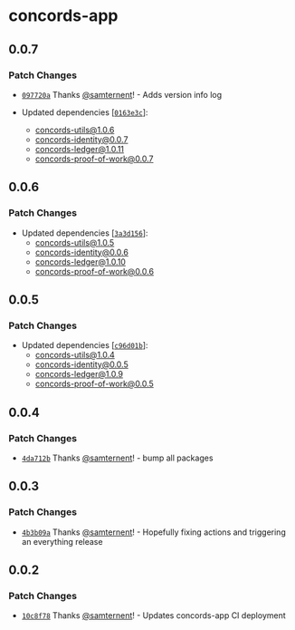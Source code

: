 # concords-app

## 0.0.7

### Patch Changes

- [`097720a`](https://github.com/samternent/home/commit/097720ae92f7526d9135c2cbe7e9ccd848c6c396) Thanks [@samternent](https://github.com/samternent)! - Adds version info log

- Updated dependencies [[`0163e3c`](https://github.com/samternent/home/commit/0163e3c02abf4bc0a05e026db3c7bf3c1b1e8e57)]:
  - concords-utils@1.0.6
  - concords-identity@0.0.7
  - concords-ledger@1.0.11
  - concords-proof-of-work@0.0.7

## 0.0.6

### Patch Changes

- Updated dependencies [[`3a3d156`](https://github.com/samternent/home/commit/3a3d156030ec4f5acd3575a0df41b8eab6858627)]:
  - concords-utils@1.0.5
  - concords-identity@0.0.6
  - concords-ledger@1.0.10
  - concords-proof-of-work@0.0.6

## 0.0.5

### Patch Changes

- Updated dependencies [[`c96d01b`](https://github.com/samternent/home/commit/c96d01bd3cbce2064ba6549950a6096a30d9eaca)]:
  - concords-utils@1.0.4
  - concords-identity@0.0.5
  - concords-ledger@1.0.9
  - concords-proof-of-work@0.0.5

## 0.0.4

### Patch Changes

- [`4da712b`](https://github.com/samternent/home/commit/4da712b1ffa7d134f664886b1a99d4771d2c04c6) Thanks [@samternent](https://github.com/samternent)! - bump all packages

## 0.0.3

### Patch Changes

- [`4b3b09a`](https://github.com/samternent/home/commit/4b3b09a759b54a4d861ac22d64df70e54161501b) Thanks [@samternent](https://github.com/samternent)! - Hopefully fixing actions and triggering an everything release

## 0.0.2

### Patch Changes

- [`10c8f78`](https://github.com/samternent/home/commit/10c8f785075c15eed41188fc5242a2902d74b5d9) Thanks [@samternent](https://github.com/samternent)! - Updates concords-app CI deployment
